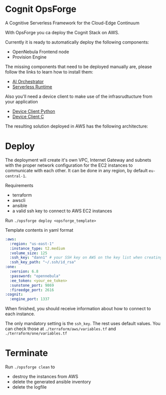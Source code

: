 # Cognit OpsForge

A Cognitive Serverless Framework for the Cloud-Edge Continuum

With OpsForge you ca deploy the Cognit Stack on AWS.

Currently it is ready to automatically deploy the following components:

- OpenNebula Frontend node
- Provision Engine

The missing components that need to be deployed manually are, please follow the links to learn how to install them:

- [AI Orchestrator](https://github.com/SovereignEdgeEU-COGNIT/ai-orchestrator)
- [Serverless Runtime](https://github.com/SovereignEdgeEU-COGNIT/serverless-runtime)

Also you'll need a device client to make use of the infrasrudtucture from your application

- [Device Client Python](https://github.com/SovereignEdgeEU-COGNIT/device-runtime-py)
- [Device Client C](https://github.com/SovereignEdgeEU-COGNIT/device-runtime-c)

The resulting solution deployed in AWS has the following architecture:


# Deploy

The deployment will create it's own VPC, Internet Gateway and subnets with the proper network configuration for the EC2 instances to communicate with each other. It can be done in any region, by default `eu-central-1`.

Requirements

- terraform
- awscli
- ansible
- a valid ssh key to connect to AWS EC2 instances


Run `./opsforge deploy <opsforge_template>`

Template contents in yaml format

```yaml
:aws:
  :region: "us-east-1"
  :instance_type: t2.medium
  :volume_size: 125
  :ssh_key: "dann1" # your SSH key on AWS on the key list when creating an EC2 instance
  :ssh_key_path: "~/.ssh/id_rsa"
:one:
  :version: 6.8
  :password: "opennebula"
  :ee_token: <your_ee_token>
  :sunstone_port: 9869
  :fireedge_port: 2616
:cognit:
  :engine_port: 1337
```

When finished, you should receive information about how to connect to each instance.

The only mandatory setting is the `ssh_key`. The rest uses default values. You can check those at `./terraform/aws/variables.tf` and `./terraform/one/variables.tf`

# Terminate

Run `./opsforge clean` to
- destroy the instances from AWS
- delete the generated ansible inventory
- delete the logfile


